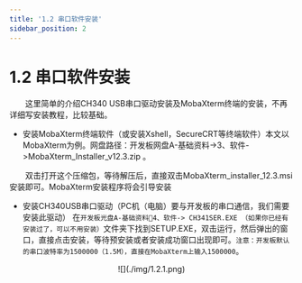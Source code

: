 ```yaml
---
title: '1.2 串口软件安装'
sidebar_position: 2
---
```


# 1.2 串口软件安装

&emsp;&emsp;这里简单的介绍CH340 USB串口驱动安装及MobaXterm终端的安装，不再详细写安装教程，比较基础。

- 安装MobaXterm终端软件（或安装Xshell，SecureCRT等终端软件）本文以MobaXterm为例。网盘路径：开发板网盘A-基础资料->3、软件->MobaXterm_Installer_v12.3.zip 。

&emsp;&emsp;双击打开这个压缩包，等待解压后，直接双击MobaXterm_installer_12.3.msi安装即可。MobaXterm安装程序将会引导安装

- 安装CH340USB串口驱动（PC机（电脑）要与开发板的串口通信，我们需要安装此驱动）
在`开发板光盘A-基础资料4、软件-> CH341SER.EXE （如果你已经有安装过了，可以不用安装）`文件夹下找到SETUP.EXE，双击运行，然后弹出的窗口，直接点击安装，等待预安装或者安装成功窗口出现即可。`注意：开发板默认的串口波特率为1500000（1.5M），直接在MobaXterm上输入1500000`。

<center>
![](./img/1.2.1.png)
</center>






